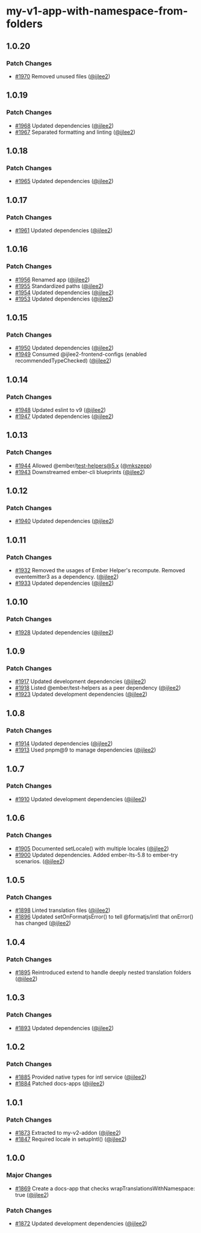 # my-v1-app-with-namespace-from-folders

## 1.0.20

### Patch Changes

- [#1970](https://github.com/ember-intl/ember-intl/pull/1970) Removed unused files ([@ijlee2](https://github.com/ijlee2))

## 1.0.19

### Patch Changes

- [#1968](https://github.com/ember-intl/ember-intl/pull/1968) Updated dependencies ([@ijlee2](https://github.com/ijlee2))
- [#1967](https://github.com/ember-intl/ember-intl/pull/1967) Separated formatting and linting ([@ijlee2](https://github.com/ijlee2))

## 1.0.18

### Patch Changes

- [#1965](https://github.com/ember-intl/ember-intl/pull/1965) Updated dependencies ([@ijlee2](https://github.com/ijlee2))

## 1.0.17

### Patch Changes

- [#1961](https://github.com/ember-intl/ember-intl/pull/1961) Updated dependencies ([@ijlee2](https://github.com/ijlee2))

## 1.0.16

### Patch Changes

- [#1956](https://github.com/ember-intl/ember-intl/pull/1956) Renamed app ([@ijlee2](https://github.com/ijlee2))
- [#1955](https://github.com/ember-intl/ember-intl/pull/1955) Standardized paths ([@ijlee2](https://github.com/ijlee2))
- [#1954](https://github.com/ember-intl/ember-intl/pull/1954) Updated dependencies ([@ijlee2](https://github.com/ijlee2))
- [#1953](https://github.com/ember-intl/ember-intl/pull/1953) Updated dependencies ([@ijlee2](https://github.com/ijlee2))

## 1.0.15

### Patch Changes

- [#1950](https://github.com/ember-intl/ember-intl/pull/1950) Updated dependencies ([@ijlee2](https://github.com/ijlee2))
- [#1949](https://github.com/ember-intl/ember-intl/pull/1949) Consumed @ijlee2-frontend-configs (enabled recommendedTypeChecked) ([@ijlee2](https://github.com/ijlee2))

## 1.0.14

### Patch Changes

- [#1948](https://github.com/ember-intl/ember-intl/pull/1948) Updated eslint to v9 ([@ijlee2](https://github.com/ijlee2))
- [#1947](https://github.com/ember-intl/ember-intl/pull/1947) Updated dependencies ([@ijlee2](https://github.com/ijlee2))

## 1.0.13

### Patch Changes

- [#1944](https://github.com/ember-intl/ember-intl/pull/1944) Allowed @ember/test-helpers@5.x ([@mkszepp](https://github.com/mkszepp))
- [#1943](https://github.com/ember-intl/ember-intl/pull/1943) Downstreamed ember-cli blueprints ([@ijlee2](https://github.com/ijlee2))

## 1.0.12

### Patch Changes

- [#1940](https://github.com/ember-intl/ember-intl/pull/1940) Updated dependencies ([@ijlee2](https://github.com/ijlee2))

## 1.0.11

### Patch Changes

- [#1932](https://github.com/ember-intl/ember-intl/pull/1932) Removed the usages of Ember Helper's recompute. Removed eventemitter3 as a dependency. ([@ijlee2](https://github.com/ijlee2))
- [#1933](https://github.com/ember-intl/ember-intl/pull/1933) Updated dependencies ([@ijlee2](https://github.com/ijlee2))

## 1.0.10

### Patch Changes

- [#1928](https://github.com/ember-intl/ember-intl/pull/1928) Updated dependencies ([@ijlee2](https://github.com/ijlee2))

## 1.0.9

### Patch Changes

- [#1917](https://github.com/ember-intl/ember-intl/pull/1917) Updated development dependencies ([@ijlee2](https://github.com/ijlee2))
- [#1918](https://github.com/ember-intl/ember-intl/pull/1918) Listed @ember/test-helpers as a peer dependency ([@ijlee2](https://github.com/ijlee2))
- [#1923](https://github.com/ember-intl/ember-intl/pull/1923) Updated development dependencies ([@ijlee2](https://github.com/ijlee2))

## 1.0.8

### Patch Changes

- [#1914](https://github.com/ember-intl/ember-intl/pull/1914) Updated dependencies ([@ijlee2](https://github.com/ijlee2))
- [#1913](https://github.com/ember-intl/ember-intl/pull/1913) Used pnpm@9 to manage dependencies ([@ijlee2](https://github.com/ijlee2))

## 1.0.7

### Patch Changes

- [#1910](https://github.com/ember-intl/ember-intl/pull/1910) Updated development dependencies ([@ijlee2](https://github.com/ijlee2))

## 1.0.6

### Patch Changes

- [#1905](https://github.com/ember-intl/ember-intl/pull/1905) Documented setLocale() with multiple locales ([@ijlee2](https://github.com/ijlee2))
- [#1900](https://github.com/ember-intl/ember-intl/pull/1900) Updated dependencies. Added ember-lts-5.8 to ember-try scenarios. ([@ijlee2](https://github.com/ijlee2))

## 1.0.5

### Patch Changes

- [#1898](https://github.com/ember-intl/ember-intl/pull/1898) Linted translation files ([@ijlee2](https://github.com/ijlee2))
- [#1896](https://github.com/ember-intl/ember-intl/pull/1896) Updated setOnFormatjsError() to tell @formatjs/intl that onError() has changed ([@ijlee2](https://github.com/ijlee2))

## 1.0.4

### Patch Changes

- [#1895](https://github.com/ember-intl/ember-intl/pull/1895) Reintroduced extend to handle deeply nested translation folders ([@ijlee2](https://github.com/ijlee2))

## 1.0.3

### Patch Changes

- [#1893](https://github.com/ember-intl/ember-intl/pull/1893) Updated dependencies ([@ijlee2](https://github.com/ijlee2))

## 1.0.2

### Patch Changes

- [#1885](https://github.com/ember-intl/ember-intl/pull/1885) Provided native types for intl service ([@ijlee2](https://github.com/ijlee2))
- [#1884](https://github.com/ember-intl/ember-intl/pull/1884) Patched docs-apps ([@ijlee2](https://github.com/ijlee2))

## 1.0.1

### Patch Changes

- [#1873](https://github.com/ember-intl/ember-intl/pull/1873) Extracted <SelectLocale> to my-v2-addon ([@ijlee2](https://github.com/ijlee2))
- [#1847](https://github.com/ember-intl/ember-intl/pull/1847) Required locale in setupIntl() ([@ijlee2](https://github.com/ijlee2))

## 1.0.0

### Major Changes

- [#1869](https://github.com/ember-intl/ember-intl/pull/1869) Create a docs-app that checks wrapTranslationsWithNamespace: true ([@ijlee2](https://github.com/ijlee2))

### Patch Changes

- [#1872](https://github.com/ember-intl/ember-intl/pull/1872) Updated development dependencies ([@ijlee2](https://github.com/ijlee2))
